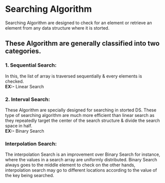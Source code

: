 # Searching Algorithm

Searching Algorithm are designed to check for an element or retrieve an element from any data structure where it is storted.

## These Algorithm are generally classified into two categories.

### 1. Sequential Search:
In this, the list of array is traversed sequentially & every elements is checked.<br>
**EX:-** Linear Search 

### 2. Interval Search:
These Algorithm are specially designed for searching in storted DS. These type of searching algorithm are much more efficient than linear search as they repeatedly target the center of the search structure & divide the search space in half.<br>
**EX:-** Binary Search

### Interpolation Search:
The interpolation Search is an improvement over Binary Search for instance, where the values in a search array are uniformly distributed. Binary Search always goes to the middle element to check on the other hands, interpolation search may go to different locations according to the value of the key being searched.
